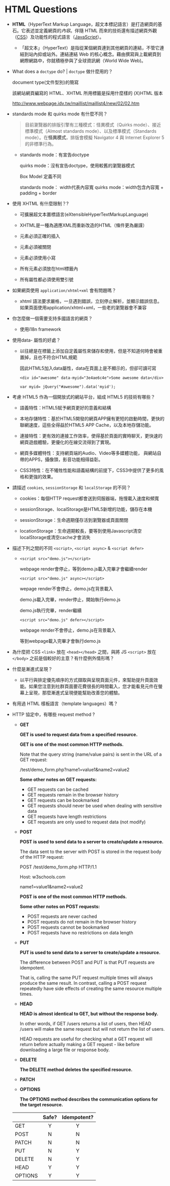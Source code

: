 # HTML Questions

- **HTML**（HyperText Markup Language，超文本標記語言）是打造網頁的基石。它表述並定義網頁的*內容*。伴隨 HTML 而來的技術還有描述網頁外觀（[CSS](https://developer.mozilla.org/zh-TW/docs/Web/CSS)）及功能性的程式語言（[JavaScript](https://developer.mozilla.org/zh-TW/docs/Web/JavaScript)）。
  
  - 「超文本」（HyperText）是指從某個網頁連到其他網頁的連結，不管它連結到站內抑或站外。連結連結 Web 的核心概念。藉由撰寫與上載網頁到網際網路中，你就積極參與了全球資訊網（World Wide Web)。

- What does a `doctype` do? | `doctype` 做什麼用的？
  
  document type(文件型別)的簡寫
  
  該網站網頁編寫的 HTML、XHTML 所用標籤是採用什麼樣的 (X)HTML 版本
  
  http://www.webpage.idv.tw/maillist/maillist4/new/02/02.htm

- standards mode 和 quirks mode 有什麼不同？
  
  > 目前瀏覽器的排版引擎有三種模式：怪異模式（Quirks mode）、接近標準模式（Almost standards mode）、以及標準模式（Standards mode）。在**怪異模式**，排版會模擬 Navigator 4 與 Internet Explorer 5 的非標準行為。
  
  - standards mode：有宣告doctype
    
    quirks mode：沒有宣告doctype，使用較舊的瀏覽器模式
    
    Box Model 定義不同
    
    standards mode： width代表內容寬
    quirks mode：width包含內容寬 + padding + border

- 使用 XHTML 有什麼限制？?
  
  - 可擴展超文本置標語言(eXtensibleHyperTextMarkupLanguage)
  
  - XHTML是一種為適應XML而重新改造的HTML（條件更為嚴謹）
  
  - 元素必須正確的插入
  
  - 元素必須被關閉
  
  - 元素必須使用小寫
  
  - 所有元素必須放在html標籤內
  
  - 所有屬性都必須使用雙引號

- 如果網頁使用 `application/xhtml+xml` 會有問題嗎？
  
  - xhtml 語法要求嚴格，一旦遇到錯誤，立刻停止解析，並顯示錯誤信息。 
    如果頁面使用application/xhtml+xml，一些老的瀏覽器會不兼容

- 你怎麼做一個需要支持多國語言的網頁？
  
  - 使用i18n framework

- 使用data- 屬性的好處？
  
  - 以往總是在標籤上添加自定義屬性來儲存和使用，但是不知道何時會被重置掉，且也不符合HTML規範
    
    因此HTML5加入data屬性，data在頁面上是不顯示的，但卻可讀可寫
    
    `<div id="awesome" data-myid="3e4ae6c4e">Some awesome data</div>`
    
    `var myid= jQuery("#awesome").data('myid');`

- 考慮 HTML5 作為一個開放式的網站平台，組成 HTML5 的技術有哪些？
  
  - 語義特性：HTML5賦予網頁更好的意義和結構
  
  - 本地存儲特性：基於HTML5開發的網頁APP擁有更短的啟動時間，更快的聯網速度，這些全得益於HTML5 APP Cache，以及本地存儲功能。  
  
  - 連接特性：更有效的連接工作效率，使得基於頁面的實時聊天，更快速的網頁遊戲體驗，更優化的在線交流得到了實現。  
  
  - 網頁多媒體特性：支持網頁端的Audio、Video等多媒體功能， 與網站自帶的APPS，攝像頭，影音功能相得益彰。  
  
  - CSS3特性：在不犧牲性能和語義結構的前提下，CSS3中提供了更多的風格和更強的效果。  

- 請描述 `cookies`, `sessionStorage` 和 `localStorage` 的不同？
  
  - cookies：每個HTTP request都會送到伺服器端，拖慢載入速度和頻寬
  
  - sessionStorage、localStorage是HTML5新增的功能，儲存在本機
  
  - sessionStorage：生命週期僅存活到瀏覽器或頁面關閉
  
  - locationStorage：生命週期較長，要等到使用Javascript清空localStorage或清空cache才會消失

- 描述下列之間的不同 `<script>`, `<script async>` & `<script defer>`
  
  - `<script src="demo.js"></script>`
    
    webpage render會停止，等到demo.js載入完畢才會繼續render
    
    `<script src="demo.js" async></script>`
    
    wepage render不會停止，demo.js在背景載入
    
    demo.js載入完畢，render停止，開始執行demo.js
    
    demo.js執行完畢，render繼續
    
    `<script src="demo.js" defer></script>`
    
    webpage render不會停止，demo.js在背景載入
    
    等到webpage載入完畢才會執行demo.js

- 為什麼把 CSS `<link>` 放在 `<head></head>` 之間，與將 JS `<script>` 放在 `</body>` 之前是個較好的主意？有什麼例外情形嗎？

- 什麼是漸進式呈現？
  
  - 以平行與排定優先順序的方式擷取與呈現頁面元件，來幫助提升頁面效能。如果您注意到社群頁面要花費很長的時間載入，您才能看見元件在螢幕上呈現，那麼漸進式呈現便能幫助改善您的體驗。

- 有用過 HTML 樣板語言（template languages）嗎？

- HTTP 協定中，有哪些 request method ?
  
  - **GET**
    
    **GET is used to request data from a specified 
    resource.**
    
    **GET is one of the most common HTTP methods.**
    
    Note that the query string (name/value pairs) is sent in the URL of 
    a GET request:
    
    /test/demo_form.php?name1=value1&name2=value2
    
    **Some other notes on GET requests:**
    
    - GET requests can be cached
    - GET requests remain in the browser history
    - GET requests can be bookmarked
    - GET requests should never be used when dealing with sensitive data
    - GET requests have length restrictions
    - GET requests are only used to request data (not modify)
  
  - **POST**
    
    **POST is used to send data to a server to create/update a resource.**
    
    The data sent to the server with POST is stored in the request body of the 
    HTTP request:
    
    POST /test/demo_form.php HTTP/1.1  
    
    Host: w3schools.com  
    
    name1=value1&name2=value2
    
    **POST is one of the most common HTTP methods.**
    
    **Some other notes on POST requests:**
    
    - POST requests are never cached
    - POST requests do not remain in the browser history
    - POST requests cannot be bookmarked
    - POST requests have no restrictions on data length
  
  - **PUT**
    
    **PUT is used to send data to a server to create/update a resource.**
    
    The difference between POST and PUT is that PUT requests are idempotent. 
    
    That is, calling the same PUT request multiple times will always produce the same result. In contrast, calling a POST request repeatedly have side effects of creating the same resource multiple times.
  
  - **HEAD**
    
    **HEAD is almost identical to GET, but without the response body.**
    
    In other words, if GET /users returns a list of users, then HEAD /users will make the same request but will not return the list of users.
    
    HEAD requests are useful for checking what a GET request will return before actually making a GET request - like before downloading a large file or response body.
  
  - **DELETE**
    
    **The DELETE method deletes the specified resource.**
  
  - **PATCH**
  
  - **OPTIONS**
    
    **The OPTIONS method describes the communication options for the target 
    resource.**
    
    
  
  |         | Safe? | Idempotent? |
  | ------- |:-----:|:-----------:|
  | GET     | Y     | Y           |
  | POST    | N     | N           |
  | PATCH   | N     | N           |
  | PUT     | N     | Y           |
  | DELETE  | N     | Y           |
  | HEAD    | Y     | Y           |
  | OPTIONS | Y     | Y           |
  
  
